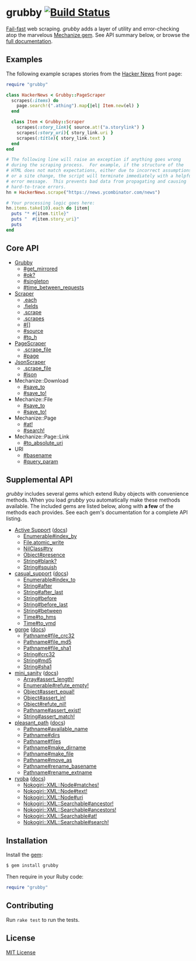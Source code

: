 # grubby [![Build Status](https://travis-ci.org/jonathanhefner/grubby.svg?branch=master)](https://travis-ci.org/jonathanhefner/grubby)

[Fail-fast] web scraping.  *grubby* adds a layer of utility and
error-checking atop the marvelous [Mechanize gem].  See API summary
below, or browse the [full documentation].

[Fail-fast]: https://en.wikipedia.org/wiki/Fail-fast
[Mechanize gem]: https://rubygems.org/gems/mechanize
[full documentation]: https://www.rubydoc.info/gems/grubby/


## Examples

The following example scrapes stories from the [Hacker News] front page:

```ruby
require "grubby"

class HackerNews < Grubby::PageScraper
  scrapes(:items) do
    page.search!(".athing").map{|el| Item.new(el) }
  end

  class Item < Grubby::Scraper
    scrapes(:story_link){ source.at!("a.storylink") }
    scrapes(:story_uri){ story_link.uri }
    scrapes(:title){ story_link.text }
  end
end

# The following line will raise an exception if anything goes wrong
# during the scraping process.  For example, if the structure of the
# HTML does not match expectations, either due to incorrect assumptions
# or a site change, the script will terminate immediately with a helpful
# error message.  This prevents bad data from propagating and causing
# hard-to-trace errors.
hn = HackerNews.scrape("https://news.ycombinator.com/news")

# Your processing logic goes here:
hn.items.take(10).each do |item|
  puts "* #{item.title}"
  puts "  #{item.story_uri}"
  puts
end
```

[Hacker News]: https://news.ycombinator.com/news


## Core API

- [Grubby](https://www.rubydoc.info/gems/grubby/Grubby)
  - [#get_mirrored](https://www.rubydoc.info/gems/grubby/Grubby:get_mirrored)
  - [#ok?](https://www.rubydoc.info/gems/grubby/Grubby:ok%3F)
  - [#singleton](https://www.rubydoc.info/gems/grubby/Grubby:singleton)
  - [#time_between_requests](https://www.rubydoc.info/gems/grubby/Grubby:time_between_requests)
- [Scraper](https://www.rubydoc.info/gems/grubby/Grubby/Scraper)
  - [.each](https://www.rubydoc.info/gems/grubby/Grubby/Scraper.each)
  - [.fields](https://www.rubydoc.info/gems/grubby/Grubby/Scraper.fields)
  - [.scrape](https://www.rubydoc.info/gems/grubby/Grubby/Scraper.scrape)
  - [.scrapes](https://www.rubydoc.info/gems/grubby/Grubby/Scraper.scrapes)
  - [#[]](https://www.rubydoc.info/gems/grubby/Grubby/Scraper:[])
  - [#source](https://www.rubydoc.info/gems/grubby/Grubby/Scraper:source)
  - [#to_h](https://www.rubydoc.info/gems/grubby/Grubby/Scraper:to_h)
- [PageScraper](https://www.rubydoc.info/gems/grubby/Grubby/PageScraper)
  - [.scrape_file](https://www.rubydoc.info/gems/grubby/Grubby/PageScraper.scrape_file)
  - [#page](https://www.rubydoc.info/gems/grubby/Grubby/PageScraper:page)
- [JsonScraper](https://www.rubydoc.info/gems/grubby/Grubby/JsonScraper)
  - [.scrape_file](https://www.rubydoc.info/gems/grubby/Grubby/JsonScraper.scrape_file)
  - [#json](https://www.rubydoc.info/gems/grubby/Grubby/JsonScraper:json)
- Mechanize::Download
  - [#save_to](https://www.rubydoc.info/gems/grubby/Mechanize/Parser:save_to)
  - [#save_to!](https://www.rubydoc.info/gems/grubby/Mechanize/Parser:save_to%21)
- Mechanize::File
  - [#save_to](https://www.rubydoc.info/gems/grubby/Mechanize/Parser:save_to)
  - [#save_to!](https://www.rubydoc.info/gems/grubby/Mechanize/Parser:save_to%21)
- Mechanize::Page
  - [#at!](https://www.rubydoc.info/gems/grubby/Mechanize/Page:at%21)
  - [#search!](https://www.rubydoc.info/gems/grubby/Mechanize/Page:search%21)
- Mechanize::Page::Link
  - [#to_absolute_uri](https://www.rubydoc.info/gems/grubby/Mechanize/Page/Link#to_absolute_uri)
- URI
  - [#basename](https://www.rubydoc.info/gems/grubby/URI:basename)
  - [#query_param](https://www.rubydoc.info/gems/grubby/URI:query_param)


## Supplemental API

*grubby* includes several gems which extend Ruby objects with
convenience methods.  When you load *grubby* you automatically make
these methods available.  The included gems are listed below, along with
**a few** of the methods each provides.  See each gem's documentation
for a complete API listing.

- [Active Support](https://rubygems.org/gems/activesupport)
  ([docs](https://www.rubydoc.info/gems/activesupport/))
  - [Enumerable#index_by](https://www.rubydoc.info/gems/activesupport/Enumerable:index_by)
  - [File.atomic_write](https://www.rubydoc.info/gems/activesupport/File:atomic_write)
  - [NilClass#try](https://www.rubydoc.info/gems/activesupport/NilClass:try)
  - [Object#presence](https://www.rubydoc.info/gems/activesupport/Object:presence)
  - [String#blank?](https://www.rubydoc.info/gems/activesupport/String:blank%3F)
  - [String#squish](https://www.rubydoc.info/gems/activesupport/String:squish)
- [casual_support](https://rubygems.org/gems/casual_support)
  ([docs](https://www.rubydoc.info/gems/casual_support/))
  - [Enumerable#index_to](https://www.rubydoc.info/gems/casual_support/Enumerable:index_to)
  - [String#after](https://www.rubydoc.info/gems/casual_support/String:after)
  - [String#after_last](https://www.rubydoc.info/gems/casual_support/String:after_last)
  - [String#before](https://www.rubydoc.info/gems/casual_support/String:before)
  - [String#before_last](https://www.rubydoc.info/gems/casual_support/String:before_last)
  - [String#between](https://www.rubydoc.info/gems/casual_support/String:between)
  - [Time#to_hms](https://www.rubydoc.info/gems/casual_support/Time:to_hms)
  - [Time#to_ymd](https://www.rubydoc.info/gems/casual_support/Time:to_ymd)
- [gorge](https://rubygems.org/gems/gorge)
  ([docs](https://www.rubydoc.info/gems/gorge/))
  - [Pathname#file_crc32](https://www.rubydoc.info/gems/gorge/Pathname:file_crc32)
  - [Pathname#file_md5](https://www.rubydoc.info/gems/gorge/Pathname:file_md5)
  - [Pathname#file_sha1](https://www.rubydoc.info/gems/gorge/Pathname:file_sha1)
  - [String#crc32](https://www.rubydoc.info/gems/gorge/String:crc32)
  - [String#md5](https://www.rubydoc.info/gems/gorge/String:md5)
  - [String#sha1](https://www.rubydoc.info/gems/gorge/String:sha1)
- [mini_sanity](https://rubygems.org/gems/mini_sanity)
  ([docs](https://www.rubydoc.info/gems/mini_sanity/))
  - [Array#assert_length!](https://www.rubydoc.info/gems/mini_sanity/Array:assert_length%21)
  - [Enumerable#refute_empty!](https://www.rubydoc.info/gems/mini_sanity/Enumerable:refute_empty%21)
  - [Object#assert_equal!](https://www.rubydoc.info/gems/mini_sanity/Object:assert_equal%21)
  - [Object#assert_in!](https://www.rubydoc.info/gems/mini_sanity/Object:assert_in%21)
  - [Object#refute_nil!](https://www.rubydoc.info/gems/mini_sanity/Object:refute_nil%21)
  - [Pathname#assert_exist!](https://www.rubydoc.info/gems/mini_sanity/Pathname:assert_exist%21)
  - [String#assert_match!](https://www.rubydoc.info/gems/mini_sanity/String:assert_match%21)
- [pleasant_path](https://rubygems.org/gems/pleasant_path)
  ([docs](https://www.rubydoc.info/gems/pleasant_path/))
  - [Pathname#available_name](https://www.rubydoc.info/gems/pleasant_path/Pathname:available_name)
  - [Pathname#dirs](https://www.rubydoc.info/gems/pleasant_path/Pathname:dirs)
  - [Pathname#files](https://www.rubydoc.info/gems/pleasant_path/Pathname:files)
  - [Pathname#make_dirname](https://www.rubydoc.info/gems/pleasant_path/Pathname:make_dirname)
  - [Pathname#make_file](https://www.rubydoc.info/gems/pleasant_path/Pathname:make_file)
  - [Pathname#move_as](https://www.rubydoc.info/gems/pleasant_path/Pathname:move_as)
  - [Pathname#rename_basename](https://www.rubydoc.info/gems/pleasant_path/Pathname:rename_basename)
  - [Pathname#rename_extname](https://www.rubydoc.info/gems/pleasant_path/Pathname:rename_extname)
- [ryoba](https://rubygems.org/gems/ryoba)
  ([docs](https://www.rubydoc.info/gems/ryoba/))
  - [Nokogiri::XML::Node#matches!](https://www.rubydoc.info/gems/ryoba/Nokogiri/XML/Node:matches%21)
  - [Nokogiri::XML::Node#text!](https://www.rubydoc.info/gems/ryoba/Nokogiri/XML/Node:text%21)
  - [Nokogiri::XML::Node#uri](https://www.rubydoc.info/gems/ryoba/Nokogiri/XML/Node:uri)
  - [Nokogiri::XML::Searchable#ancestor!](https://www.rubydoc.info/gems/ryoba/Nokogiri/XML/Searchable:ancestor%21)
  - [Nokogiri::XML::Searchable#ancestors!](https://www.rubydoc.info/gems/ryoba/Nokogiri/XML/Searchable:ancestors%21)
  - [Nokogiri::XML::Searchable#at!](https://www.rubydoc.info/gems/ryoba/Nokogiri/XML/Searchable:at%21)
  - [Nokogiri::XML::Searchable#search!](https://www.rubydoc.info/gems/ryoba/Nokogiri/XML/Searchable:search%21)


## Installation

Install the [gem](https://rubygems.org/gems/grubby):

```bash
$ gem install grubby
```

Then require in your Ruby code:

```ruby
require "grubby"
```


## Contributing

Run `rake test` to run the tests.


## License

[MIT License](https://opensource.org/licenses/MIT)

